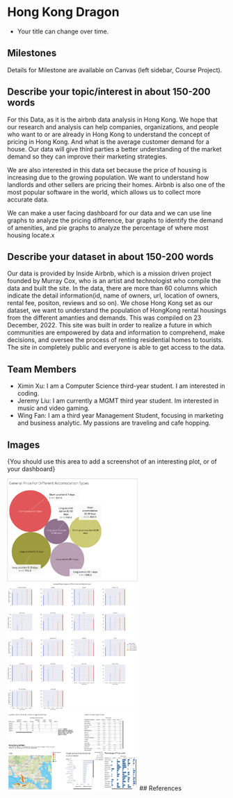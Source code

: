 # Hong Kong Dragon

- Your title can change over time.

## Milestones

Details for Milestone are available on Canvas (left sidebar, Course Project).

## Describe your topic/interest in about 150-200 words

For this Data, as it is the airbnb data analysis in Hong Kong. We hope that our research and analysis can help companies, organizations, and people who want to or are already in Hong Kong to understand the concept of pricing in Hong Kong. And what is the average customer demand for a house. Our data will give third parties a better understanding of the market demand so they can improve their marketing strategies.

We are also interested in this data set because the price of housing is increasing due to the growing population. We want to understand how landlords and other sellers are pricing their homes. Airbnb is also one of the most popular software in the world, which allows us to collect more accurate data.

We can make a user facing dashboard for our data and we can use line graphs to analyze the pricing difference, bar graphs to identify the demand of amenities, and pie graphs to analyze the percentage of where most housing locate.x
## Describe your dataset in about 150-200 words
Our data is provided by Inside Airbnb, which is a mission driven project founded by Murray Cox, who is an artist and technologist who compile the data and built the site. In the data, there are more than 60 columns which indicate the detail information(id, name of owners, url, location of owners, rental fee, positon, reviews and so on). We chose Hong Kong set as our dataset, we want to understand the population of HongKong rental housings from the different amanties and demands. This was compiled on 23 December, 2022. This site was built in order to realize a future in which communities are empowered by data and information to comprehend, make decisions, and oversee the process of renting residential homes to tourists. The site in completely public and everyone is able to get access to the data.

## Team Members

- Ximin Xu: I am a Computer Science third-year student. I am interested in coding.
- Jeremy Liu: I am currently a MGMT third year student. Im interested in music and video gaming.
- Wing Fan: I am a third year Management Student, focusing in marketing and business analytic. My passions are traveling and cafe hopping.

## Images

{You should use this area to add a screenshot of an interesting plot, or of your dashboard}

<img src ="images/General_price_for_accomodation_type.png" width="300px">

<img src ="images/result_ximin.png" width="300px">
<img src ="images/tableau_ximin.png" width="300px">
## References



